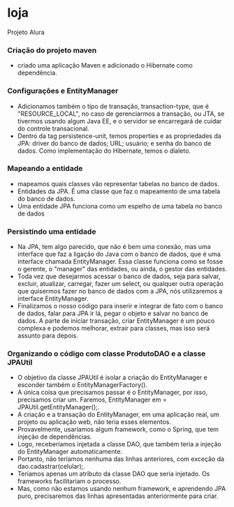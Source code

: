 # loja
Projeto Alura 
### Criação do projeto maven
* criado uma aplicação Maven e adicionado o Hibernate como dependência.
### Configurações e EntityManager
* Adicionamos também o tipo de transação, transaction-type, que é "RESOURCE_LOCAL", no caso de gerenciarmos a transação, ou JTA, se tivermos usando algum Java EE, e o servidor se encarregará de cuidar do controle transacional. 
* Dentro da tag persistence-unit, temos properties e as propriedades da JPA: driver do banco de dados; URL; usuário; e senha do banco de dados. Como implementação do Hibernate, temos o dialeto.
### Mapeando a entidade
* mapeamos quais classes vão representar tabelas no banco de dados.
* Entidades da JPA. É uma classe que faz o mapeamento de uma tabela do banco de dados.
* Uma entidade JPA funciona como um espelho de uma tabela no banco de dados
### Persistindo uma entidade
* Na JPA, tem algo parecido, que não é bem uma conexão, mas uma interface que faz a ligação do Java com o banco de dados, que é uma interface chamada EntityManager. Essa classe funciona como se fosse o gerente, o "manager" das entidades, ou ainda, o gestor das entidades.
* Toda vez que desejarmos acessar o banco de dados, seja para salvar, excluir, atualizar, carregar, fazer um select, ou qualquer outra operação que quisermos fazer no banco de dados com a JPA, nós utilizaremos a interface EntityManager.
* Finalizamos o nosso código para inserir e integrar de fato com o banco de dados, falar para JPA ir lá, pegar o objeto e salvar no banco de dados. A parte de iniciar transação, criar EntityManager é um pouco complexa e podemos melhorar, extrair para classes, mas isso será assunto para depois. 
### Organizando o código com classe ProdutoDAO e a classe JPAUtil
* O objetivo da classe JPAUtil é isolar a criação do EntityManager e esconder também o EntityManagerFactory().
* A única coisa que precisamos passar é o EntityManager, por isso, precisamos criar um. Faremos, EntityManager em = JPAUtil.getEntityManager();. 
* A criação e a transação do EntityManager, em uma aplicação real, um projeto ou aplicação web, não teria esses elementos. 
* Provavelmente, usaríamos algum framework, como o Spring, que tem injeção de dependências. 
* Logo, receberíamos injetada a classe DAO, que também teria a injeção do EntityManager automaticamente. 
* Portanto, não teríamos nenhuma das linhas anteriores, com exceção da dao.cadastrar(celular);. 
* Teríamos apenas um atributo da classe DAO que seria injetado. Os frameworks facilitariam o processo. 
* Mas, como não estamos usando nenhum framework, e aprendendo JPA puro, precisaremos das linhas apresentadas anteriormente para criar.

